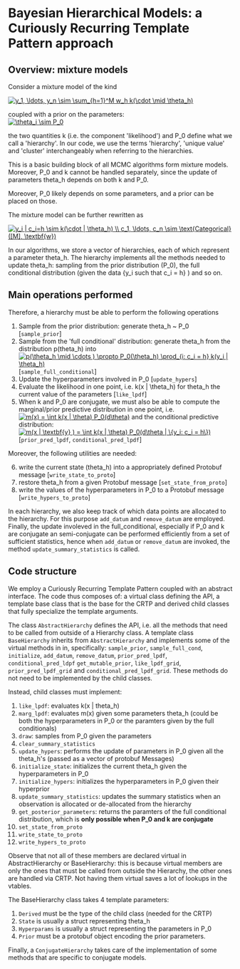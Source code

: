 # Bayesian Hierarchical Models: a Curiously Recurring Template Pattern approach

## Overview: mixture models

Consider a mixture model of the kind

<a href="https://www.codecogs.com/eqnedit.php?latex=y_1,&space;\ldots,&space;y_n&space;\sim&space;\sum_{h=1}^M&space;w_h&space;k(\cdot&space;\mid&space;\theta_h)" target="_blank"><img src="https://latex.codecogs.com/gif.latex?y_1,&space;\ldots,&space;y_n&space;\sim&space;\sum_{h=1}^M&space;w_h&space;k(\cdot&space;\mid&space;\theta_h)" title="y_1, \ldots, y_n \sim \sum_{h=1}^M w_h k(\cdot \mid \theta_h)" /></a>

coupled with a prior on the parameters:  
<a href="https://www.codecogs.com/eqnedit.php?latex=\theta_i&space;\sim&space;P_0" target="_blank"><img src="https://latex.codecogs.com/gif.latex?\theta_i&space;\sim&space;P_0" title="\theta_i \sim P_0" /></a>

the two quantities k (i.e. the component 'likelihood')  and P_0 define what we call a 'hierarchy'.
In our code, we use the terms 'hierarchy', 'unique value' and 'cluster' interchangeably when referring to the hierarchies.

This is a basic building block of all MCMC algorithms form mixture models. Moreover, P_0 and k cannot be handled separately, since the update of parameters theta_h depends on both k and P_0.

Moreover, P_0 likely depends on some parameters, and a prior can be placed on those.

The mixture model can be further rewritten as 

<a href="https://www.codecogs.com/eqnedit.php?latex=y_i&space;|&space;c_i=h&space;\sim&space;k(\cdot&space;|&space;\theta_h)&space;\\&space;c_1,&space;\ldots,&space;c_n&space;\sim&space;\text{Categorical}([M],&space;\textbf{w})" target="_blank"><img src="https://latex.codecogs.com/gif.latex?y_i&space;|&space;c_i=h&space;\sim&space;k(\cdot&space;|&space;\theta_h)&space;\\&space;c_1,&space;\ldots,&space;c_n&space;\sim&space;\text{Categorical}([M],&space;\textbf{w})" title="y_i | c_i=h \sim k(\cdot | \theta_h) \\ c_1, \ldots, c_n \sim \text{Categorical}([M], \textbf{w})" /></a>

In our algorithms, we store a vector of hierarchies, each of which represent a parameter theta_h.
The hierarchy implements all the methods needed to update theta_h: sampling from the prior distribution (P_0), the full conditional distribution (given the data {y_i such that c_i = h} ) and so on.


## Main operations performed

Therefore, a hierarchy must be able to perform the following operations

1. Sample from the prior distribution: generate theta_h ~ P_0 [`sample_prior`]
2. Sample from the 'full conditional' distribution: generate theta_h from the distribution 
p(theta_h)  into<a href="https://www.codecogs.com/eqnedit.php?latex=p(\theta_h&space;\mid&space;\cdots&space;)&space;\propto&space;P_0(\theta_h)&space;\prod_{i:&space;c_i&space;=&space;h}&space;k(y_i&space;|&space;\theta_h)" target="_blank"><img src="https://latex.codecogs.com/gif.latex?p(\theta_h&space;\mid&space;\cdots&space;)&space;\propto&space;P_0(\theta_h)&space;\prod_{i:&space;c_i&space;=&space;h}&space;k(y_i&space;|&space;\theta_h)" title="p(\theta_h \mid \cdots ) \propto P_0(\theta_h) \prod_{i: c_i = h} k(y_i | \theta_h)" /></a>
[`sample_full_conditional`]
3. Update the hyperparameters involved in P_0 [`update_hypers`]
4. Evaluate the likelihood in one point, i.e. k(x | \theta_h) for theta_h the current value of the parameters [`like_lpdf`]
5. When k and P_0 are conjugate, we must also be able to compute the marginal/prior predictive distribution in one point, i.e. 
<a href="https://www.codecogs.com/eqnedit.php?latex=m(x)&space;=&space;\int&space;k(x&space;|&space;\theta)&space;P_0(d\theta)" target="_blank"><img src="https://latex.codecogs.com/gif.latex?m(x)&space;=&space;\int&space;k(x&space;|&space;\theta)&space;P_0(d\theta)" title="m(x) = \int k(x | \theta) P_0(d\theta)" /></a>
and the conditional predictive distribution: 
<a href="https://www.codecogs.com/eqnedit.php?latex=m(x&space;|&space;\textbf{y}&space;)&space;=&space;\int&space;k(x&space;|&space;\theta)&space;P_0(d\theta&space;|&space;\{y_i:&space;c_i&space;=&space;h\})" target="_blank"><img src="https://latex.codecogs.com/gif.latex?m(x&space;|&space;\textbf{y}&space;)&space;=&space;\int&space;k(x&space;|&space;\theta)&space;P_0(d\theta&space;|&space;\{y_i:&space;c_i&space;=&space;h\})" title="m(x | \textbf{y} ) = \int k(x | \theta) P_0(d\theta | \{y_i: c_i = h\})" /></a>
[`prior_pred_lpdf`, `conditional_pred_lpdf`]

Moreover, the following utilities are needed:

6. write the current state (theta_h) into a appropriately defined Protobuf message [`write_state_to_proto`]
7. restore theta_h from a given Protobuf message [`set_state_from_proto`]
8. write the values of the hyperparameters in P_0 to a Protobuf message [`write_hypers_to_proto`]

In each hierarchy, we also keep track of which data points are allocated to the hierarchy. 
For this purpose `add_datum` and `remove_datum` are employed.
Finally, the update involeved in the full_conditional, especially if P_0 and k are conjugate an semi-conjugate can be performed efficiently from a set of sufficient statistics, hence when `add_datum` or `remove_datum` are invoked, the method `update_summary_statistics` is called.


## Code structure

We employ a Curiously Recurring Template Pattern coupled with an abstract interface. 
The code thus composes of: a virtual class defining the API, a template base class that is the base for the CRTP and derived child classes that fully specialize the template arguments.

The class `AbstractHierarchy` defines the API, i.e. all the methods that need to be called from outside of a Hierarchy class.
A template class `BaseHierarchy` inherits from `AbstractHierarchy` and implements some of the virtual methods in in, specifically: `sample_prior`, `sample_full_cond`, `initialize`, `add_datum`, `remove_datum`, `prior_pred_lpdf`, `conditional_pred_ldpf` `get_mutable_prior`, `like_lpdf_grid`, `prior_pred_lpdf_grid` and `conditional_pred_lpdf_grid`.
These methods do not need to be implemented by the child classes. 

Instead, child classes must implement:

1. `like_lpdf`: evaluates k(x \| theta_h)
2. `marg_lpdf`: evaluates m(x) given some parameters theta_h (could be both the hyperparameters in P_0 or the paramters given by the full conditionals)
3. `draw`: samples from P_0 given the parameters
4. `clear_summary_statistics`
5. `update_hypers`: performs the update of parameters in P_0 given all the theta_h's (passed as a vector of protobuf Messages)
6. `initialize_state`: initializes the current theta_h given the hyperparameters in P_0
7. `initialize_hypers`: initializes the hyperparameters in P_0 given their hyperprior
8. `update_summary_statistics`: updates the summary statistics when an observation is allocated or de-allocated from the hierarchy
9. `get_posterior_parameters`: returns the paramters of the full conditional distribution, which is **only possible when P_0 and k are conjugate**
10. `set_state_from_proto`
11. `write_state_to_proto`
12. `write_hypers_to_proto`

Observe that not all of these members are declared virtual in AbstractHierarchy or BaseHierarchy: this is because virtual members are only the ones that must be called from outside the Hierarchy, the other ones are handled via CRTP. Not having them virtual saves a lot of lookups in the vtables.

The BaseHierarchy class takes 4 template parameters:
1. `Derived` must be the type of the child class (needed for the CRTP)
2. `State` is usually a struct representing theta_h
3. `Hyperparams` is usually a struct representing the parameters in P_0
4. `Prior` must be a protobuf object encoding the prior parameters.

Finally, a `ConjugateHierarchy` takes care of the implementation of some methods that are specific to conjugate models.
